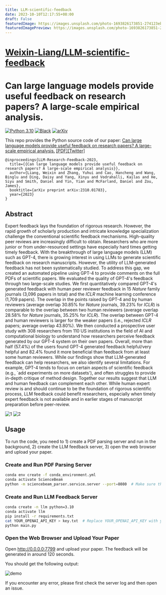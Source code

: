 ```yaml
---
title: LLM-scientific-feedback
date: 2023-10-10T12:17:55+08:00
draft: False
featuredImage: https://images.unsplash.com/photo-1693826173851-274123eb9a31?ixid=M3w0NjAwMjJ8MHwxfHJhbmRvbXx8fHx8fHx8fDE2OTY5MTEyODV8&ixlib=rb-4.0.3
featuredImagePreview: https://images.unsplash.com/photo-1693826173851-274123eb9a31?ixid=M3w0NjAwMjJ8MHwxfHJhbmRvbXx8fHx8fHx8fDE2OTY5MTEyODV8&ixlib=rb-4.0.3
---
```


# [Weixin-Liang/LLM-scientific-feedback](https://github.com/Weixin-Liang/LLM-scientific-feedback)

# Can large language models provide useful feedback on research papers? A large-scale empirical analysis.

[![Python 3.10](https://img.shields.io/badge/python-3.10-blue.svg)](https://www.python.org/downloads/release/python-3100/)
[![Black](https://img.shields.io/badge/code%20style-black-000000.svg)](https://github.com/ambv/black)
[![arXiv](https://img.shields.io/badge/arXiv-2310.01783-b31b1b.svg)](https://arxiv.org/abs/2310.01783)

This repo provides the Python source code of our paper: 
[Can large language models provide useful feedback on research papers? A large-scale empirical analysis.](https://arxiv.org/abs/2310.01783)
[[PDF]](https://arxiv.org/pdf/2310.01783.pdf)[[Twitter]](https://twitter.com/james_y_zou/status/1709608909395357946)


```
@inproceedings{LLM-Research-Feedback-2023,
  title={{Can large language models provide useful feedback on research papers? A large-scale empirical analysis}},
  author={Liang, Weixin and Zhang, Yuhui and Cao, Hancheng and Wang, Binglu and Ding, Daisy and Yang, Xinyu and Vodrahalli, Kailas and He, Siyu and Smith, Daniel and Yin, Yian and McFarland, Daniel and Zou, James},
  booktitle={arXiv preprint arXiv:2310.01783},
  year={2023}
}
```



## Abstract

Expert feedback lays the foundation of rigorous research. However, the rapid growth of scholarly production and intricate knowledge specialization challenge the conventional scientific feedback mechanisms. High-quality peer reviews are increasingly difficult to obtain. Researchers who are more junior or from under-resourced settings have especially hard times getting timely feedback. With the breakthrough of large language models (LLM) such as GPT-4, there is growing interest in using LLMs to generate scientific feedback on research manuscripts. However, the utility of LLM-generated feedback has not been systematically studied. To address this gap, we created an automated pipeline using GPT-4 to provide comments on the full PDFs of scientific papers. We evaluated the quality of GPT-4's feedback through two large-scale studies. We first quantitatively compared GPT-4's generated feedback with human peer reviewer feedback in 15 _Nature_ family journals (3,096 papers in total) and the _ICLR_ machine learning conference (1,709 papers). The overlap in the points raised by GPT-4 and by human reviewers (average overlap 30.85% for _Nature_ journals, 39.23% for _ICLR_) is comparable to the overlap between two human reviewers (average overlap 28.58% for _Nature_ journals, 35.25% for _ICLR_). The overlap between GPT-4 and human reviewers is larger for the weaker papers (i.e., rejected _ICLR_ papers; average overlap 43.80%). We then conducted a prospective user study with 308 researchers from 110 US institutions in the field of AI and computational biology to understand how researchers perceive feedback generated by our GPT-4 system on their own papers. Overall, more than half (57.4%) of the users found GPT-4 generated feedback helpful/very helpful and 82.4% found it more beneficial than feedback from at least some human reviewers. While our findings show that LLM-generated feedback can help researchers, we also identify several limitations. For example, GPT-4 tends to focus on certain aspects of scientific feedback (e.g., `add experiments on more datasets'), and often struggles to provide in-depth critique of method design. Together our results suggest that LLM and human feedback can complement each other. While human expert review is and should continue to be the foundation of rigorous scientific process, LLM feedback could benefit researchers, especially when timely expert feedback is not available and in earlier stages of manuscript preparation before peer-review.

![1](https://github.com/Weixin-Liang/LLM-scientific-feedback/assets/32794044/8958eb56-a652-45bb-9347-e9578f432ae0)
![2](https://github.com/Weixin-Liang/LLM-scientific-feedback/assets/32794044/6228288b-9a54-4c90-8510-32bb823f1e05)



## Usage

To run the code, you need to 1) create a PDF parsing server and run in the background, 2) create the LLM feedback server, 3) open the web browser and upload your paper.
### Create and Run PDF Parsing Server

```bash
conda env create -f conda_environment.yml
conda activate ScienceBeam
python -m sciencebeam_parser.service.server --port=8080  # Make sure this is running in the background
```

### Create and Run LLM Feedback Server

```bash
conda create -n llm python=3.10
conda activate llm
pip install -r requirements.txt
cat YOUR_OPENAI_API_KEY > key.txt  # Replace YOUR_OPENAI_API_KEY with your OpenAI API key starting with "sk-"
python main.py
```

### Open the Web Browser and Upload Your Paper

Open http://0.0.0.0:7799 and upload your paper. The feedback will be generated in around 120 seconds.

You should get the following output:

![demo](demo.png)

If you encounter any error, please first check the server log and then open an issue.

